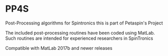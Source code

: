 # PP4S
Post-Processing algorithms for Spintronics
this is part of Petaspin's Project 

The included post-processing routines have been coded using MatLab.
Such routines are intended for experienced researchers in SpinTronics


Compatible with MatLab 2017b and newer releases

